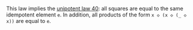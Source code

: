 This law implies the [unipotent law 40](https://teorth.github.io/equational_theories/implications/?40): all squares are equal to the same idempotent element `e`.  In addition, all products of the form `x ◇ (x ◇ (_ ◇ x))` are equal to `e`.
